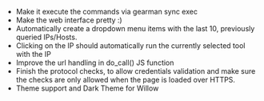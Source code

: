 - Make it execute the commands via gearman sync exec
- Make the web interface pretty :)
- Automatically create a dropdown menu items with the last 10, previously queried IPs/Hosts.
- Clicking on the IP should automatically run the currently selected tool with the IP
- Improve the url handling in do_call() JS function
- Finish the protocol checks, to allow credentials validation and make sure the checks are only allowed when the page is loaded over HTTPS.
- Theme support and Dark Theme for Willow

